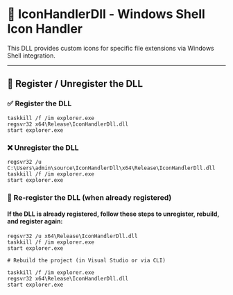 # 🧩 IconHandlerDll - Windows Shell Icon Handler

This DLL provides custom icons for specific file extensions via Windows Shell integration.

---

## 🔧 Register / Unregister the DLL

### ✅ Register the DLL
```
taskkill /f /im explorer.exe
regsvr32 x64\Release\IconHandlerDll.dll
start explorer.exe
```

### ❌  Unregister the DLL
```
regsvr32 /u C:\Users\admin\source\IconHandlerDll\x64\Release\IconHandlerDll.dll
taskkill /f /im explorer.exe
start explorer.exe
```

### 🔁 Re-register the DLL (when already registered)
#### If the DLL is already registered, follow these steps to unregister, rebuild, and register again:
```
regsvr32 /u x64\Release\IconHandlerDll.dll
taskkill /f /im explorer.exe
start explorer.exe

# Rebuild the project (in Visual Studio or via CLI)

taskkill /f /im explorer.exe
regsvr32 x64\Release\IconHandlerDll.dll
start explorer.exe
```
